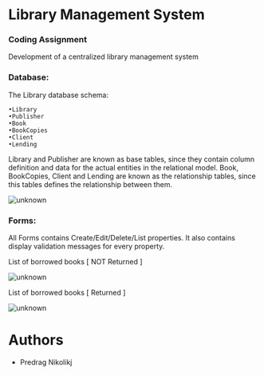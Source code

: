 # Library Management System
### Coding Assignment

Development of a centralized library management system

### Database:
The Library database schema:

    •Library
	•Publisher
	•Book
	•BookCopies
    •Client
	•Lending 

Library and Publisher are known as base tables, since they contain column definition and data for the actual entities in the relational model. 
Book, BookCopies, Client and Lending are known as the relationship tables, since this tables defines the relationship between them.

![unknown](https://user-images.githubusercontent.com/47063623/137093046-520e4403-3034-4178-99f2-d21d5a6709c0.png)

     
### Forms:
All Forms contains Create/Edit/Delete/List properties. 
It also contains display validation messages for every property.

List of borrowed books [ NOT Returned ]

![unknown](https://user-images.githubusercontent.com/47063623/137093290-6a1f2137-9b13-41ea-a32b-23a91fea7f54.png)


List of borrowed books [ Returned ]

![unknown](https://user-images.githubusercontent.com/47063623/137093360-55cc47e8-5f52-4c3d-a4e2-0aca2d509e68.png)


# Authors
* Predrag Nikolikj    
